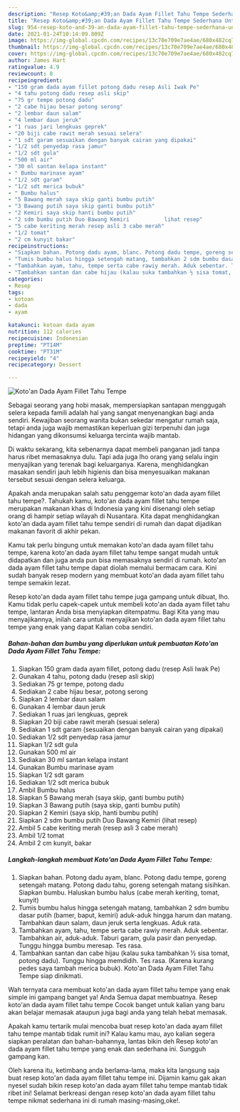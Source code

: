 ```yaml
---
description: "Resep Koto&amp;#39;an Dada Ayam Fillet Tahu Tempe Sederhana Untuk Jualan"
title: "Resep Koto&amp;#39;an Dada Ayam Fillet Tahu Tempe Sederhana Untuk Jualan"
slug: 954-resep-koto-and-39-an-dada-ayam-fillet-tahu-tempe-sederhana-untuk-jualan
date: 2021-01-24T10:14:09.809Z
image: https://img-global.cpcdn.com/recipes/13c70e709e7ae4ae/680x482cq70/kotoan-dada-ayam-fillet-tahu-tempe-foto-resep-utama.jpg
thumbnail: https://img-global.cpcdn.com/recipes/13c70e709e7ae4ae/680x482cq70/kotoan-dada-ayam-fillet-tahu-tempe-foto-resep-utama.jpg
cover: https://img-global.cpcdn.com/recipes/13c70e709e7ae4ae/680x482cq70/kotoan-dada-ayam-fillet-tahu-tempe-foto-resep-utama.jpg
author: James Hart
ratingvalue: 4.9
reviewcount: 8
recipeingredient:
- "150 gram dada ayam fillet potong dadu resep Asli Iwak Pe"
- "4 tahu potong dadu resep asli skip"
- "75 gr tempe potong dadu"
- "2 cabe hijau besar potong serong"
- "2 lembar daun salam"
- "4 lembar daun jeruk"
- "1 ruas jari lengkuas geprek"
- "20 biji cabe rawit merah sesuai selera"
- "1 sdt garam sesuaikan dengan banyak cairan yang dipakai"
- "1/2 sdt penyedap rasa jamur"
- "1/2 sdt gula"
- "500 ml air"
- "30 ml santan kelapa instant"
- " Bumbu marinase ayam"
- "1/2 sdt garam"
- "1/2 sdt merica bubuk"
- " Bumbu halus"
- "5 Bawang merah saya skip ganti bumbu putih"
- "3 Bawang putih saya skip ganti bumbu putih"
- "2 Kemiri saya skip hanti bumbu putih"
- "2 sdm bumbu putih Duo Bawang Kemiri           lihat resep"
- "5 cabe keriting merah resep asli 3 cabe merah"
- "1/2 tomat"
- "2 cm kunyit bakar"
recipeinstructions:
- "Siapkan bahan. Potong dadu ayam, blanc. Potong dadu tempe, goreng setengah matang. Potong dadu tahu, goreng setengah matang sisihkan. Siapkan bumbu. Haluskan bumbu halus (cabe merah keriting, tomat, kunyit)"
- "Tumis bumbu halus hingga setengah matang, tambahkan 2 sdm bumbu dasar putih (bamer, baput, kemiri) aduk-aduk hingga harum dan matang. Tambahkan daun salam, daun jeruk serta lengkuas. Aduk rata."
- "Tambahkan ayam, tahu, tempe serta cabe rawiy merah. Aduk sebentar. Tambahkan air, aduk-aduk. Taburi garam, gula pasir dan penyedap. Tunggu hingga bumbu meresap. Tes rasa."
- "Tambahkan santan dan cabe hijau (kalau suka tambahkan ½ sisa tomat, potong dadu). Tunggu hingga memdidih. Tes rasa. (Karena kurang pedes saya tambah merica bubuk). Koto&#39;an Dada Ayam Fillet Tahu Tempe siap dinikmati."
categories:
- Resep
tags:
- kotoan
- dada
- ayam

katakunci: kotoan dada ayam 
nutrition: 112 calories
recipecuisine: Indonesian
preptime: "PT14M"
cooktime: "PT31M"
recipeyield: "4"
recipecategory: Dessert

---
```



![Koto&#39;an Dada Ayam Fillet Tahu Tempe](https://img-global.cpcdn.com/recipes/13c70e709e7ae4ae/680x482cq70/kotoan-dada-ayam-fillet-tahu-tempe-foto-resep-utama.jpg)

Sebagai seorang yang hobi masak, mempersiapkan santapan menggugah selera kepada famili adalah hal yang sangat menyenangkan bagi anda sendiri. Kewajiban seorang  wanita bukan sekedar mengatur rumah saja, tetapi anda juga wajib memastikan keperluan gizi terpenuhi dan juga hidangan yang dikonsumsi keluarga tercinta wajib mantab.

Di waktu  sekarang, kita sebenarnya dapat membeli panganan jadi tanpa harus ribet memasaknya dulu. Tapi ada juga lho orang yang selalu ingin menyajikan yang terenak bagi keluarganya. Karena, menghidangkan masakan sendiri jauh lebih higienis dan bisa menyesuaikan makanan tersebut sesuai dengan selera keluarga. 



Apakah anda merupakan salah satu penggemar koto&#39;an dada ayam fillet tahu tempe?. Tahukah kamu, koto&#39;an dada ayam fillet tahu tempe merupakan makanan khas di Indonesia yang kini disenangi oleh setiap orang di hampir setiap wilayah di Nusantara. Kita dapat menghidangkan koto&#39;an dada ayam fillet tahu tempe sendiri di rumah dan dapat dijadikan makanan favorit di akhir pekan.

Kamu tak perlu bingung untuk memakan koto&#39;an dada ayam fillet tahu tempe, karena koto&#39;an dada ayam fillet tahu tempe sangat mudah untuk didapatkan dan juga anda pun bisa memasaknya sendiri di rumah. koto&#39;an dada ayam fillet tahu tempe dapat diolah memalui bermacam cara. Kini sudah banyak resep modern yang membuat koto&#39;an dada ayam fillet tahu tempe semakin lezat.

Resep koto&#39;an dada ayam fillet tahu tempe juga gampang untuk dibuat, lho. Kamu tidak perlu capek-capek untuk membeli koto&#39;an dada ayam fillet tahu tempe, lantaran Anda bisa menyiapkan ditempatmu. Bagi Kita yang mau menyajikannya, inilah cara untuk menyajikan koto&#39;an dada ayam fillet tahu tempe yang enak yang dapat Kalian coba sendiri.

<!--inarticleads1-->

##### Bahan-bahan dan bumbu yang diperlukan untuk pembuatan Koto&#39;an Dada Ayam Fillet Tahu Tempe:

1. Siapkan 150 gram dada ayam fillet, potong dadu (resep Asli Iwak Pe)
1. Gunakan 4 tahu, potong dadu (resep asli skip)
1. Sediakan 75 gr tempe, potong dadu
1. Sediakan 2 cabe hijau besar, potong serong
1. Siapkan 2 lembar daun salam
1. Gunakan 4 lembar daun jeruk
1. Sediakan 1 ruas jari lengkuas, geprek
1. Siapkan 20 biji cabe rawit merah (sesuai selera)
1. Sediakan 1 sdt garam (sesuaikan dengan banyak cairan yang dipakai)
1. Sediakan 1/2 sdt penyedap rasa jamur
1. Siapkan 1/2 sdt gula
1. Gunakan 500 ml air
1. Sediakan 30 ml santan kelapa instant
1. Gunakan  Bumbu marinase ayam
1. Siapkan 1/2 sdt garam
1. Sediakan 1/2 sdt merica bubuk
1. Ambil  Bumbu halus
1. Siapkan 5 Bawang merah (saya skip, ganti bumbu putih)
1. Siapkan 3 Bawang putih (saya skip, ganti bumbu putih)
1. Siapkan 2 Kemiri (saya skip, hanti bumbu putih)
1. Siapkan 2 sdm bumbu putih Duo Bawang Kemiri           (lihat resep)
1. Ambil 5 cabe keriting merah (resep asli 3 cabe merah)
1. Ambil 1/2 tomat
1. Ambil 2 cm kunyit, bakar




<!--inarticleads2-->

##### Langkah-langkah membuat Koto&#39;an Dada Ayam Fillet Tahu Tempe:

1. Siapkan bahan. Potong dadu ayam, blanc. Potong dadu tempe, goreng setengah matang. Potong dadu tahu, goreng setengah matang sisihkan. Siapkan bumbu. Haluskan bumbu halus (cabe merah keriting, tomat, kunyit)
1. Tumis bumbu halus hingga setengah matang, tambahkan 2 sdm bumbu dasar putih (bamer, baput, kemiri) aduk-aduk hingga harum dan matang. Tambahkan daun salam, daun jeruk serta lengkuas. Aduk rata.
1. Tambahkan ayam, tahu, tempe serta cabe rawiy merah. Aduk sebentar. Tambahkan air, aduk-aduk. Taburi garam, gula pasir dan penyedap. Tunggu hingga bumbu meresap. Tes rasa.
1. Tambahkan santan dan cabe hijau (kalau suka tambahkan ½ sisa tomat, potong dadu). Tunggu hingga memdidih. Tes rasa. (Karena kurang pedes saya tambah merica bubuk). Koto&#39;an Dada Ayam Fillet Tahu Tempe siap dinikmati.




Wah ternyata cara membuat koto&#39;an dada ayam fillet tahu tempe yang enak simple ini gampang banget ya! Anda Semua dapat membuatnya. Resep koto&#39;an dada ayam fillet tahu tempe Cocok banget untuk kalian yang baru akan belajar memasak ataupun juga bagi anda yang telah hebat memasak.

Apakah kamu tertarik mulai mencoba buat resep koto&#39;an dada ayam fillet tahu tempe mantab tidak rumit ini? Kalau kamu mau, ayo kalian segera siapkan peralatan dan bahan-bahannya, lantas bikin deh Resep koto&#39;an dada ayam fillet tahu tempe yang enak dan sederhana ini. Sungguh gampang kan. 

Oleh karena itu, ketimbang anda berlama-lama, maka kita langsung saja buat resep koto&#39;an dada ayam fillet tahu tempe ini. Dijamin kamu gak akan nyesel sudah bikin resep koto&#39;an dada ayam fillet tahu tempe mantab tidak ribet ini! Selamat berkreasi dengan resep koto&#39;an dada ayam fillet tahu tempe nikmat sederhana ini di rumah masing-masing,oke!.

